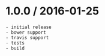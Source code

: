 # 1.0.0 / 2016-01-25
    - initial release
    - bower support
    - travis support
    - tests
    - build
